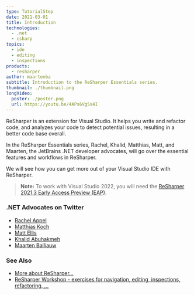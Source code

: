 ```yaml
---
type: TutorialStep
date: 2021-03-01
title: Introduction
technologies:
  - .net
  - csharp
topics:
  - ide
  - editing
  - inspections
products:
  - resharper
author: maartenba
subtitle: Introduction to the ReSharper Essentials series.
thumbnail: ./thumbnail.png
longVideo:
  poster: ./poster.png
  url: https://youtu.be/4APs6Vg5s4I
---
```


ReSharper is an extension for Visual Studio. It helps you write and refactor code, and analyzes your code to detect potential issues, resulting in a better code base overall.

In the ReSharper Essentials series, Rachel, Khalid, Matthias, Matt, and Maarten, the JetBrains .NET developer advocates, will go over the essential features and workflows in ReSharper.

We will see how you can get more out of your Visual Studio IDE with ReSharper.

> **Note:** To work with Visual Studio 2022, you will need the [ReSharper 2021.3 Early Access Preview (EAP)](https://www.jetbrains.com/resharper/eap/).

### .NET Advocates on Twitter

- [Rachel Appel](https://www.twitter.com/RachelAppel)
- [Matthias Koch](https://www.twitter.com/matkoch87)
- [Matt Ellis](https://www.twitter.com/citizenmatt)
- [Khalid Abuhakmeh](https://www.twitter.com/buhakmeh)
- [Maarten Balliauw](https://www.twitter.com/MaartenBalliauw)

### See Also

- [More about ReSharper...](https://www.jetbrains.com/resharper/)
- [ReSharper Workshop - exercises for navigation, editing, inspections, refactoring, ...](https://github.com/JetBrains/resharper-rider-samples)